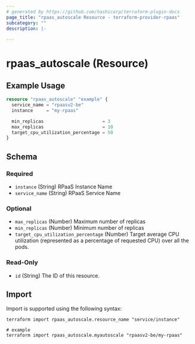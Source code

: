 ```yaml
---
# generated by https://github.com/hashicorp/terraform-plugin-docs
page_title: "rpaas_autoscale Resource - terraform-provider-rpaas"
subcategory: ""
description: |-
  
---
```


# rpaas_autoscale (Resource)



## Example Usage

```terraform
resource "rpaas_autoscale" "example" {
  service_name = "rpaasv2-be"
  instance     = "my-rpaas"

  min_replicas                      = 3
  max_replicas                      = 10
  target_cpu_utilization_percentage = 50
}
```

<!-- schema generated by tfplugindocs -->
## Schema

### Required

- `instance` (String) RPaaS Instance Name
- `service_name` (String) RPaaS Service Name

### Optional

- `max_replicas` (Number) Maximum number of replicas
- `min_replicas` (Number) Minimum number of replicas
- `target_cpu_utilization_percentage` (Number) Target average CPU utilization (represented as a percentage of requested CPU) over all the pods.

### Read-Only

- `id` (String) The ID of this resource.

## Import

Import is supported using the following syntax:

```shell
terraform import rpaas_autoscale.resource_name "service/instance"

# example
terraform import rpaas_autoscale.myautoscale "rpaasv2-be/my-rpaas"
```
